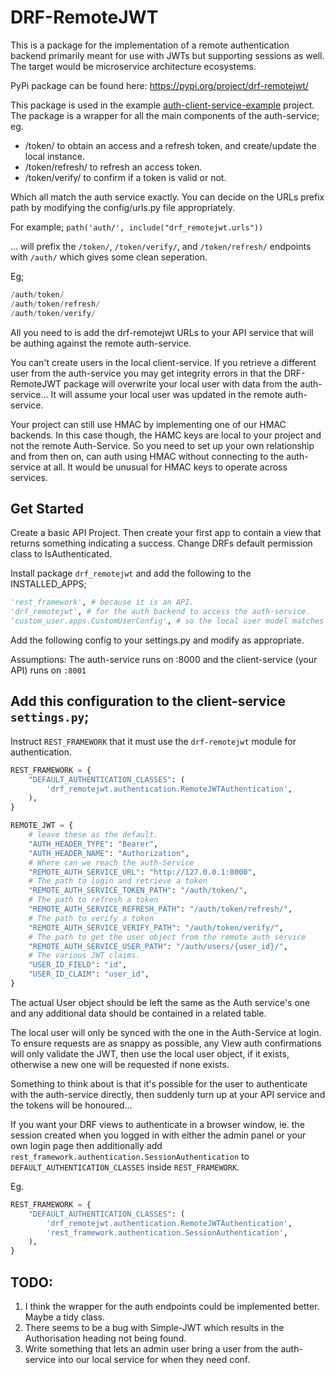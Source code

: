 # DRF-RemoteJWT

This is a package for the implementation of a remote authentication backend 
primarily meant for use with JWTs but supporting sessions as well. 
The target would be microservice architecture ecosystems.

PyPi package can be found here: https://pypi.org/project/drf-remotejwt/

This package is used in the example 
[auth-client-service-example](https://github.com/garrethcain/auth-client-service-example)
project. 
The package is a wrapper for all the main components of the auth-service; eg.

* /token/ to obtain an access and a refresh token, 
    and create/update the local instance.
* /token/refresh/ to refresh an access token.
* /token/verify/ to confirm if a token is valid or not.

Which all match the auth service exactly. You can decide on the URLs prefix path
by modifying the config/urls.py file appropriately. 

For example;
`path('auth/', include("drf_remotejwt.urls"))` 

... will prefix the `/token/`, `/token/verify/`, and `/token/refresh/` endpoints 
with `/auth/` which gives some clean seperation.

Eg;
```PYTHON
/auth/token/
/auth/token/refresh/
/auth/token/verify/
```

All you need to is add the drf-remotejwt URLs to your API service that will be 
authing against the remote auth-service.

You can't create users in the local client-service. If you retrieve a different
user from the auth-service you may get integrity errors in that the DRF-RemoteJWT 
package will overwrite your local user with data from the auth-service... 
It will assume your local user was updated in the remote auth-service.

Your project can still use HMAC by implementing one of our HMAC backends. In this
case though, the HAMC keys are local to your project and not the remote 
Auth-Service. So you need to set up your own relationship and from then on, can 
auth using HMAC without connecting to the auth-service at all.
It would be unusual for HMAC keys to operate across services.


## Get Started

Create a basic API Project. 
Then create your first app to contain a view that returns something indicating a
success.
Change DRFs default permission class to IsAuthenticated.

Install package `drf_remotejwt` and add the following to the 
INSTALLED_APPS;

```PYTHON
'rest_framework', # because it is an API.
'drf_remotejwt', # for the auth backend to access the auth-service.
'custom_user.apps.CustomUserConfig', # so the local user model matches the auth
```

Add the following config to your settings.py and modify as appropriate.

Assumptions: The auth-service runs on :8000 and the client-service (your API) 
runs on `:8001`


## Add this configuration to the client-service `settings.py`;

Instruct `REST_FRAMEWORK` that it must use the `drf-remotejwt` module for
authentication.

```PYTHON
REST_FRAMEWORK = {
    "DEFAULT_AUTHENTICATION_CLASSES": (
        'drf_remotejwt.authentication.RemoteJWTAuthentication',
    ),
}
```

```PYTHON
REMOTE_JWT = {
    # leave these as the default.
    "AUTH_HEADER_TYPE": "Bearer",
    "AUTH_HEADER_NAME": "Authorization",
    # Where can we reach the auth-Service
    "REMOTE_AUTH_SERVICE_URL": "http://127.0.0.1:8000",
    # The path to login and retrieve a token
    "REMOTE_AUTH_SERVICE_TOKEN_PATH": "/auth/token/",
    # The path to refresh a token
    "REMOTE_AUTH_SERVICE_REFRESH_PATH": "/auth/token/refresh/",
    # The path to verify a token
    "REMOTE_AUTH_SERVICE_VERIFY_PATH": "/auth/token/verify/",
    # The path to get the user object from the remote auth service
    "REMOTE_AUTH_SERVICE_USER_PATH": "/auth/users/{user_id}/",
    # The various JWT claims.
    "USER_ID_FIELD": "id",
    "USER_ID_CLAIM": "user_id",
}
```

The actual User object should be left the same as the Auth service's one and any
additional data should be contained in a related table.

The local user will only be synced with the one in the Auth-Service at login. To
ensure requests are as snappy as possible, any View auth confirmations will only
validate the JWT, then use the local user object, if it exists, otherwise a new
one will be requested if none exists.

Something to think about is that it's possible for the user to authenticate with
the auth-service directly, then suddenly turn up at your API service and the
tokens will be honoured...


If you want your DRF views to authenticate in a browser window, ie. the session
created when you logged in with either the admin panel or your own login page
then additionally add `rest_framework.authentication.SessionAuthentication` to
`DEFAULT_AUTHENTICATION_CLASSES` inside `REST_FRAMEWORK`.

Eg.
```PYTHON
REST_FRAMEWORK = {
    "DEFAULT_AUTHENTICATION_CLASSES": (
        'drf_remotejwt.authentication.RemoteJWTAuthentication',
        'rest_framework.authentication.SessionAuthentication',
    ),
}
```

## TODO:
1. I think the wrapper for the auth endpoints could be implemented better. Maybe a tidy class.
2. There seems to be a bug with Simple-JWT which results in the Authorisation heading not being found.
3. Write something that lets an admin user bring a user from the auth-service into our local service for when they need conf.
